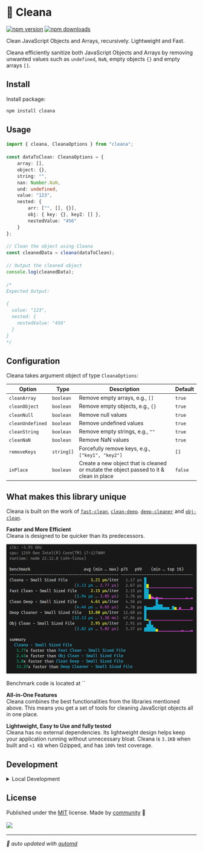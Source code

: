 # 🧼 Cleana

<!-- automd:badges color=yellow -->

[![npm version](https://img.shields.io/npm/v/cleana?color=yellow)](https://npmjs.com/package/cleana)
[![npm downloads](https://img.shields.io/npm/dm/cleana?color=yellow)](https://npm.chart.dev/cleana)

<!-- /automd -->

Clean JavaScript Objects and Arrays, recursively. Lightweight and Fast.

Cleana efficiently sanitize both JavaScript Objects and Arrays by removing unwanted values such as `undefined`, `NaN`, empty objects `{}` and empty arrays `[]`.

## Install

Install package:

<!-- automd:pm-install -->

```sh
npm install cleana
```
## Usage

```ts
import { cleana, CleanaOptions } from "cleana";

const dataToClean: CleanaOptions = {
    array: [],
    object: {},
    string: "",
    nan: Number.NaN,
    und: undefined,
    value: "123",
    nested: {
        arr: ["", [], {}],
        obj: { key: {}, key2: [] },
        nestedValue: "456"
    }
};

// Clean the object using Cleana
const cleanedData = cleana(dataToClean);

// Output the cleaned object
console.log(cleanedData);

/*
Expected Output:

{
  value: "123",
  nested: {
    nestedValue: "456"
  }
}
*/
```

## Configuration

Cleana takes argument object of type `CleanaOptions`:

| Option          | Type          | Description                                                             | Default  |
|-----------------|---------------|-------------------------------------------------------------------------|----------|
| `cleanArray`    | `boolean`     | Remove empty arrays, e.g., `[]`                                        | `true`   |
| `cleanObject`   | `boolean`     | Remove empty objects, e.g., `{}`                                       | `true`   |
| `cleanNull`     | `boolean`     | Remove null values                                                      | `true`   |
| `cleanUndefined`| `boolean`     | Remove undefined values                                                 | `true`   |
| `cleanString`   | `boolean`     | Remove empty strings, e.g., `""`                                       | `true`   |
| `cleanNaN`      | `boolean`     | Remove NaN values                                                      | `true`   |
| `removeKeys`    | `string[]`    | Forcefully remove keys, e.g., `["key1", "key2"]`                      | `[]`     |
| `inPlace`       | `boolean`     | Create a new object that is cleaned or mutate the object passed to it & clean in place | `false`  |

## What makes this library unique

Cleana is built on the work of [`fast-clean`](https://github.com/Youssef93/fast-clean), [`clean-deep`](https://github.com/nunofgs/clean-deep). [`deep-cleaner`](https://github.com/darksinge/deep-cleaner) and [`obj-clean`](https://www.npmjs.com/package/obj-clean).

**Faster and More Efficient**
<br>
Cleana is designed to be quicker than its predecessors.

![Benchmark for small-sized json](./assets/benchmark-small.png)

Benchmark code is located at ``

**All-in-One Features**
<br>
Cleana combines the best functionalities from the libraries mentioned above. This means you get a set of tools for cleaning JavaScript objects all in one place.

**Lightweight, Easy to Use and fully tested**
<br>
Cleana has no external dependencies. Its lightweight design helps keep your application running without unnecessary bloat. Cleana is `3.1KB` when built and `<1 KB` when Gzipped, and has `100%` test coverage.

## Development

<details>

<summary>Local Development</summary>

- Clone this repository
- Install latest LTS version of [Node.js](https://nodejs.org/en/)
- Install dependencies using `bun install`
- Run interactive tests using `bun dev`

</details>

## License

<!-- automd:contributors license=MIT -->

Published under the [MIT](https://github.com/unjs/cleana/blob/main/LICENSE) license.
Made by [community](https://github.com/unjs/cleana/graphs/contributors) 💛
<br><br>
<a href="https://github.com/unjs/cleana/graphs/contributors">
<img src="https://contrib.rocks/image?repo=unjs/cleana" />
</a>

<!-- /automd -->

<!-- automd:with-automd -->

---

_🤖 auto updated with [automd](https://automd.unjs.io)_

<!-- /automd -->
